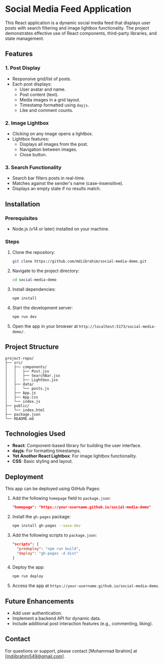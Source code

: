 # Social Media Feed Application

This React application is a dynamic social media feed that displays user posts with search filtering and image lightbox functionality. The project demonstrates effective use of React components, third-party libraries, and state management.

## Features

### 1. Post Display

- Responsive grid/list of posts.
- Each post displays:
  - User avatar and name.
  - Post content (text).
  - Media images in a grid layout.
  - Timestamp formatted using `dayjs`.
  - Like and comment counts.

### 2. Image Lightbox

- Clicking on any image opens a lightbox.
- Lightbox features:
  - Displays all images from the post.
  - Navigation between images.
  - Close button.

### 3. Search Functionality

- Search bar filters posts in real-time.
- Matches against the sender's name (case-insensitive).
- Displays an empty state if no results match.

## Installation

### Prerequisites

- Node.js (v14 or later) installed on your machine.

### Steps

1. Clone the repository:
   ```bash
   git clone https://github.com/mdiibrahim/social-media-demo.git
   ```
2. Navigate to the project directory:
   ```bash
   cd social-media-demo
   ```
3. Install dependencies:
   ```bash
   npm install
   ```
4. Start the development server:
   ```bash
   npm run dev
   ```
5. Open the app in your browser at `http://localhost:5173/social-media-demo/`.

## Project Structure

```
project-repo/
├── src/
│   ├── components/
│   │   ├── Post.jsx
│   │   ├── SearchBar.jsx
│   │   ├── Lightbox.jsx
│   ├── data/
│   │   └── posts.js
│   ├── App.js
│   ├── App.css
│   └── index.js
├── public/
│   └── index.html
├── package.json
└── README.md
```

## Technologies Used

- **React**: Component-based library for building the user interface.
- **dayjs**: For formatting timestamps.
- **Yet Another React Lightbox**: For image lightbox functionality.
- **CSS**: Basic styling and layout.

## Deployment

This app can be deployed using GitHub Pages:

1. Add the following `homepage` field to `package.json`:
   ```json
   "homepage": "https://your-username.github.io/social-media-demo"
   ```
2. Install the `gh-pages` package:
   ```bash
   npm install gh-pages --save-dev
   ```
3. Add the following scripts to `package.json`:
   ```json
   "scripts": {
     "predeploy": "npm run build",
     "deploy": "gh-pages -d dist"
   }
   ```
4. Deploy the app:
   ```bash
   npm run deploy
   ```
5. Access the app at `https://your-username.github.io/social-media-demo`.

## Future Enhancements

- Add user authentication.
- Implement a backend API for dynamic data.
- Include additional post interaction features (e.g., commenting, liking).

## Contact

For questions or support, please contact [Mohammad Ibrahim] at [mdiibrahim549@gmail.com].
